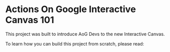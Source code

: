 # Actions On Google Interactive Canvas 101

This project was built to introduce AoG Devs to the new Interactive Canvas.

To learn how you can build this project from scratch, please read:

